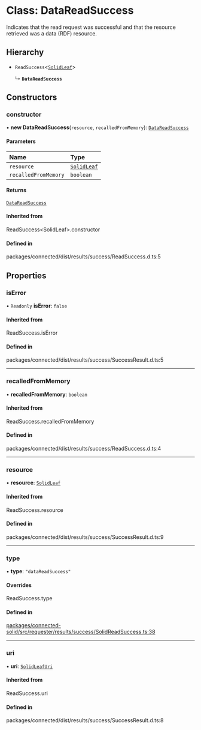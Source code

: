 # Class: DataReadSuccess

Indicates that the read request was successful and that the resource
retrieved was a data (RDF) resource.

## Hierarchy

- `ReadSuccess`\<[`SolidLeaf`](SolidLeaf.md)\>

  ↳ **`DataReadSuccess`**

## Constructors

### constructor

• **new DataReadSuccess**(`resource`, `recalledFromMemory`): [`DataReadSuccess`](DataReadSuccess.md)

#### Parameters

| Name | Type |
| :------ | :------ |
| `resource` | [`SolidLeaf`](SolidLeaf.md) |
| `recalledFromMemory` | `boolean` |

#### Returns

[`DataReadSuccess`](DataReadSuccess.md)

#### Inherited from

ReadSuccess\<SolidLeaf\>.constructor

#### Defined in

packages/connected/dist/results/success/ReadSuccess.d.ts:5

## Properties

### isError

• `Readonly` **isError**: ``false``

#### Inherited from

ReadSuccess.isError

#### Defined in

packages/connected/dist/results/success/SuccessResult.d.ts:5

___

### recalledFromMemory

• **recalledFromMemory**: `boolean`

#### Inherited from

ReadSuccess.recalledFromMemory

#### Defined in

packages/connected/dist/results/success/ReadSuccess.d.ts:4

___

### resource

• **resource**: [`SolidLeaf`](SolidLeaf.md)

#### Inherited from

ReadSuccess.resource

#### Defined in

packages/connected/dist/results/success/SuccessResult.d.ts:9

___

### type

• **type**: ``"dataReadSuccess"``

#### Overrides

ReadSuccess.type

#### Defined in

[packages/connected-solid/src/requester/results/success/SolidReadSuccess.ts:38](https://github.com/o-development/ldo/blob/db87958cb6f858f6cf7340ba5d9536a3a794d587/packages/connected-solid/src/requester/results/success/SolidReadSuccess.ts#L38)

___

### uri

• **uri**: [`SolidLeafUri`](../types/SolidLeafUri.md)

#### Inherited from

ReadSuccess.uri

#### Defined in

packages/connected/dist/results/success/SuccessResult.d.ts:8
